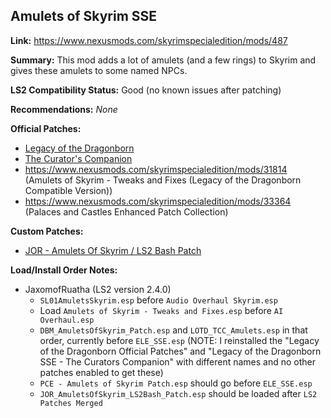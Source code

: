 ## Amulets of Skyrim SSE

**Link:** https://www.nexusmods.com/skyrimspecialedition/mods/487

**Summary:** This mod adds a lot of amulets (and a few rings) to Skyrim and gives these amulets to some named NPCs. 

**LS2 Compatibility Status:** Good (no known issues after patching)

**Recommendations:** 
_None_

**Official Patches:**
* [Legacy of the Dragonborn](https://www.nexusmods.com/skyrimspecialedition/mods/30980)
* [The Curator's Companion](https://www.nexusmods.com/skyrimspecialedition/mods/38529)
* https://www.nexusmods.com/skyrimspecialedition/mods/31814 (Amulets of Skyrim - Tweaks and Fixes (Legacy of the Dragonborn Compatible Version))
* https://www.nexusmods.com/skyrimspecialedition/mods/33364 (Palaces and Castles Enhanced Patch Collection)

**Custom Patches:**
* [JOR - Amulets Of Skyrim / LS2 Bash Patch](/custom-patches/2.4.0/JOR_AmuletsOfSkyrim_LS2Bash_Patch.esp)

**Load/Install Order Notes:**
* JaxomofRuatha (LS2 version 2.4.0)
  * `SL01AmuletsSkyrim.esp` before `Audio Overhaul Skyrim.esp`
  * Load `Amulets of Skyrim - Tweaks and Fixes.esp` before `AI Overhaul.esp`
  * `DBM_AmuletsOfSkyrim_Patch.esp` and `LOTD_TCC_Amulets.esp` in that order, currently before `ELE_SSE.esp` (NOTE: I reinstalled the "Legacy of the Dragonborn Official Patches" and "Legacy of the Dragonborn SSE - The Curators Companion" with different names and no other patches enabled to get these)
  * `PCE - Amulets of Skyrim Patch.esp` should go before `ELE_SSE.esp`
  * `JOR_AmuletsOfSkyrim_LS2Bash_Patch.esp` should be loaded after `LS2 Patches Merged`